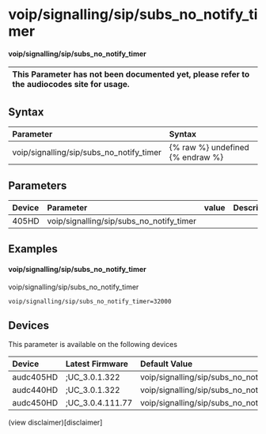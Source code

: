 ﻿---
description: voip/signalling/sip/subs_no_notify_timer
search: false
---

# voip/signalling/sip/subs_no_notify_timer

#### voip/signalling/sip/subs_no_notify_timer


| This Parameter has not been documented yet, please refer to the audiocodes site for usage.  |
| :--- |

## Syntax
| Parameter | Syntax |
| :--- | :--- |
|voip/signalling/sip/subs_no_notify_timer | {% raw %} undefined {% endraw %} |

## Parameters
|Device|Parameter|value|Description|
|:---|:---|:---|:---|
| 405HD | voip/signalling/sip/subs_no_notify_timer |  |  |

## Examples
#### voip/signalling/sip/subs_no_notify_timer

voip/signalling/sip/subs_no_notify_timer

```
voip/signalling/sip/subs_no_notify_timer=32000
```

## Devices
This parameter is available on the following devices

| Device | Latest Firmware | Default Value |
|:---|:---|:---|
| audc405HD | ;UC_3.0.1.322 | voip/signalling/sip/subs_no_notify_timer=32000 
| audc440HD | ;UC_3.0.1.322 | voip/signalling/sip/subs_no_notify_timer=32000 
| audc450HD | ;UC_3.0.4.111.77 | voip/signalling/sip/subs_no_notify_timer=32000 

(view disclaimer)[disclaimer]
